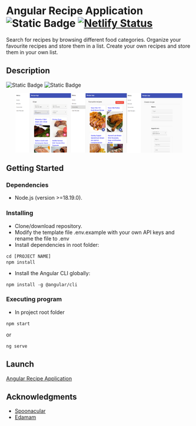 # Angular Recipe Application ![Static Badge](https://img.shields.io/badge/v18.1.1-blue?logo=angular&logoColor=%23de3641&label=Angular) [![Netlify Status](https://api.netlify.com/api/v1/badges/482773ac-8862-49a4-98a1-24ad250a75e4/deploy-status)](https://app.netlify.com/sites/angular-recipes-application/deploys)

Search for recipes by browsing different food categories. Organize your favourite recipes and store them in a list. Create your own recipes and store them in your own list.

## Description

![Static Badge](https://img.shields.io/badge/v18.1.1-blue?logo=angular&logoColor=%23ffab2e&label=Angular%20Material)
![Static Badge](https://img.shields.io/badge/v7.8.0-blue?logo=reactivex&logoColor=B7178C&label=RxJS)

<div align="center" style="display: flex; justify-content: center; align-items: center; width: 100%">
  <img align="left" src="./src/assets/images/frontpage-browse.png" width="30%">
  <img src="./src/assets/images/frontpage-favourites.png" width="30%">
  <img align="right" src="./src/assets/images/frontpage-create.png" width="30%">
</div>

## Getting Started

### Dependencies

- Node.js (version >=18.19.0).

### Installing

- Clone/download repository.
- Modify the template file .env.example with your own API keys and rename the file to .env
- Install dependencies in root folder:

```
cd [PROJECT NAME]
npm install
```

- Install the Angular CLI globally:

```
npm install -g @angular/cli
```

### Executing program

- In project root folder

```
npm start
```

or

```
ng serve
```

## Launch

[Angular Recipe Application](https://angular-recipes-application.netlify.app)

## Acknowledgments

- [Spoonacular](https://spoonacular.com/food-api)
- [Edamam](https://www.edamam.com/)
